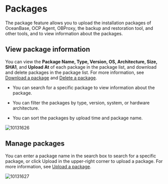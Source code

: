 # Packages

The package feature allows you to upload the installation packages of OceanBase, OCP Agent, OBProxy, the backup and restoration tool, and other tools, and to view information about the packages.

## View package information

You can view the **Package Name, Type, Version, OS, Architecture, Size, SHA1**, and **Upload At** of each package in the package list, and download and delete packages in the package list. For more information, see [Download a package](../7.manage-software-packages/2.download-the-software-package.md) and [Delete a package](../7.manage-software-packages/3.delete-software-packages.md).

* You can search for a specific package to view information about the package.

* You can filter the packages by type, version, system, or hardware architecture.

* You can sort the packages by upload time and package name.

![10131626](https://help-static-aliyun-doc.aliyuncs.com/assets/img/en-US/1614306461/p338371.png)

## Manage packages

You can enter a package name in the search box to search for a specific package, or click Upload in the upper-right corner to upload a package. For more information, see [Upload a package](../7.manage-software-packages/1.upload-a-software-package.md).

![10131627](https://help-static-aliyun-doc.aliyuncs.com/assets/img/en-US/1614306461/p338373.png)
